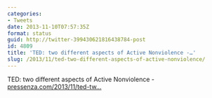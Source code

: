 ```yaml
---
categories:
- Tweets
date: 2013-11-10T07:57:35Z
format: status
guid: http://twitter-399430621816438784-post
id: 4809
title: 'TED: two different aspects of Active Nonviolence -…'
slug: /2013/11/ted-two-different-aspects-of-active-nonviolence/
---
```


TED: two different aspects of Active Nonviolence - [pressenza.com/2013/11/ted-tw…](http://www.pressenza.com/2013/11/ted-two-different-aspects-active-nonviolence/)